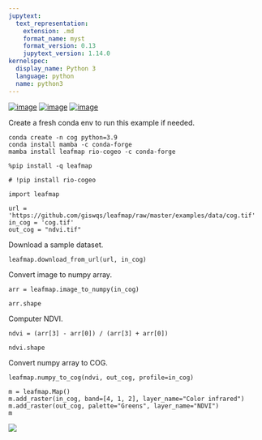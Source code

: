 ```yaml
---
jupytext:
  text_representation:
    extension: .md
    format_name: myst
    format_version: 0.13
    jupytext_version: 1.14.0
kernelspec:
  display_name: Python 3
  language: python
  name: python3
---
```


[![image](https://jupyterlite.rtfd.io/en/latest/_static/badge.svg)](https://demo.leafmap.org/lab/index.html?path=notebooks/47_numpy_to_cog.ipynb)
[![image](https://colab.research.google.com/assets/colab-badge.svg)](https://githubtocolab.com/giswqs/leafmap/blob/master/examples/notebooks/47_numpy_to_cog.ipynb)
[![image](https://mybinder.org/badge_logo.svg)](https://gishub.org/leafmap-binder)

Create a fresh conda env to run this example if needed.

```
conda create -n cog python=3.9
conda install mamba -c conda-forge
mamba install leafmap rio-cogeo -c conda-forge
```

```{code-cell} ipython3
%pip install -q leafmap
```

```{code-cell} ipython3
# !pip install rio-cogeo
```

```{code-cell} ipython3
import leafmap
```

```{code-cell} ipython3
url = 'https://github.com/giswqs/leafmap/raw/master/examples/data/cog.tif'
in_cog = 'cog.tif'
out_cog = "ndvi.tif"
```

Download a sample dataset.

```{code-cell} ipython3
leafmap.download_from_url(url, in_cog)
```

Convert image to numpy array.

```{code-cell} ipython3
arr = leafmap.image_to_numpy(in_cog)
```

```{code-cell} ipython3
arr.shape
```

Computer NDVI.

```{code-cell} ipython3
ndvi = (arr[3] - arr[0]) / (arr[3] + arr[0])
```

```{code-cell} ipython3
ndvi.shape
```

Convert numpy array to COG.

```{code-cell} ipython3
leafmap.numpy_to_cog(ndvi, out_cog, profile=in_cog)
```

```{code-cell} ipython3
m = leafmap.Map()
m.add_raster(in_cog, band=[4, 1, 2], layer_name="Color infrared")
m.add_raster(out_cog, palette="Greens", layer_name="NDVI")
m
```

![](https://i.imgur.com/OVaTyP3.gif)
